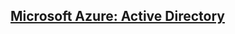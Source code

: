 ## [Microsoft Azure: Active Directory](https://www.linkedin.com/learning/microsoft-azure-active-directory-7)

